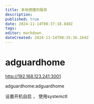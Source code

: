 ```yaml
---
title: 本地搭建的服务
description: 
published: true
date: 2024-11-14T08:37:18.848Z
tags: 
editor: markdown
dateCreated: 2024-11-14T08:35:36.264Z
---
```


# adguardhome 


http://192.168.123.241:3001

adguardhome:adguardhome

设置开机自启 ， 使用systemctl 
